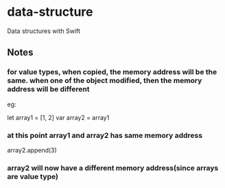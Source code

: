 # data-structure
Data structures with Swift

## Notes
### for value types, when copied, the memory address will be the same. when one of the object modified, then the memory address will be different
eg: 

let array1 = [1, 2]
var array2 = array1

### at this point array1 and array2 has same memory address

array2.append(3)

### array2 will now have a different memory address(since arrays are value type)
